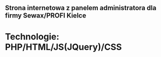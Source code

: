 ## Strona internetowa z panelem administratora dla firmy Sewax/PROFI Kielce
# Technologie: PHP/HTML/JS(JQuery)/CSS
